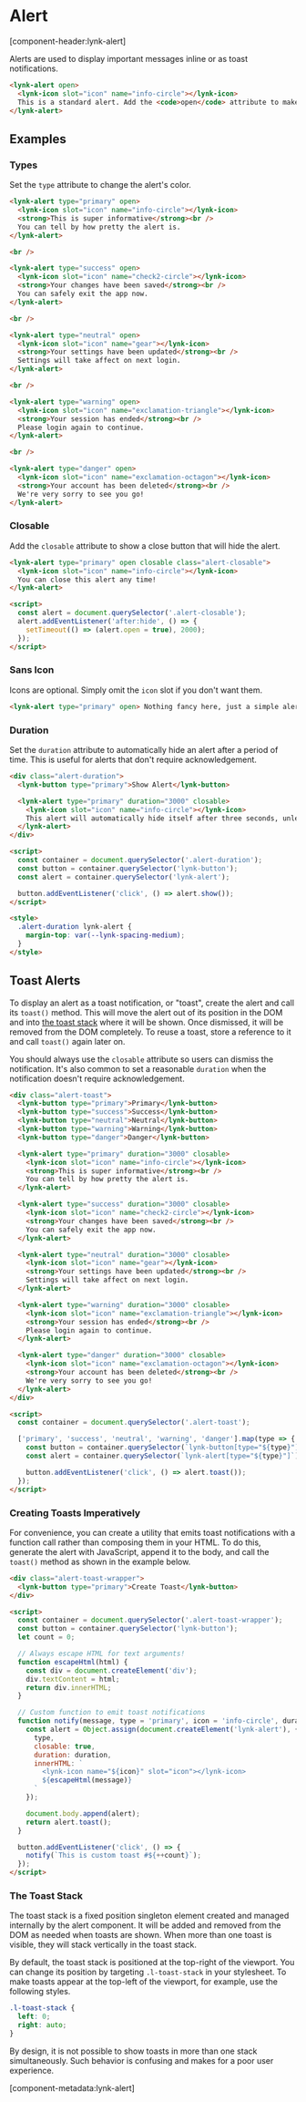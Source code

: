 # Alert

[component-header:lynk-alert]

Alerts are used to display important messages inline or as toast notifications.

```html preview
<lynk-alert open>
  <lynk-icon slot="icon" name="info-circle"></lynk-icon>
  This is a standard alert. Add the <code>open</code> attribute to make it visible.
</lynk-alert>
```

## Examples

### Types

Set the `type` attribute to change the alert's color.

```html preview
<lynk-alert type="primary" open>
  <lynk-icon slot="icon" name="info-circle"></lynk-icon>
  <strong>This is super informative</strong><br />
  You can tell by how pretty the alert is.
</lynk-alert>

<br />

<lynk-alert type="success" open>
  <lynk-icon slot="icon" name="check2-circle"></lynk-icon>
  <strong>Your changes have been saved</strong><br />
  You can safely exit the app now.
</lynk-alert>

<br />

<lynk-alert type="neutral" open>
  <lynk-icon slot="icon" name="gear"></lynk-icon>
  <strong>Your settings have been updated</strong><br />
  Settings will take affect on next login.
</lynk-alert>

<br />

<lynk-alert type="warning" open>
  <lynk-icon slot="icon" name="exclamation-triangle"></lynk-icon>
  <strong>Your session has ended</strong><br />
  Please login again to continue.
</lynk-alert>

<br />

<lynk-alert type="danger" open>
  <lynk-icon slot="icon" name="exclamation-octagon"></lynk-icon>
  <strong>Your account has been deleted</strong><br />
  We're very sorry to see you go!
</lynk-alert>
```

### Closable

Add the `closable` attribute to show a close button that will hide the alert.

```html preview
<lynk-alert type="primary" open closable class="alert-closable">
  <lynk-icon slot="icon" name="info-circle"></lynk-icon>
  You can close this alert any time!
</lynk-alert>

<script>
  const alert = document.querySelector('.alert-closable');
  alert.addEventListener('after:hide', () => {
    setTimeout(() => (alert.open = true), 2000);
  });
</script>
```

### Sans Icon

Icons are optional. Simply omit the `icon` slot if you don't want them.

```html preview
<lynk-alert type="primary" open> Nothing fancy here, just a simple alert. </lynk-alert>
```

### Duration

Set the `duration` attribute to automatically hide an alert after a period of time. This is useful for alerts that don't require acknowledgement.

```html preview
<div class="alert-duration">
  <lynk-button type="primary">Show Alert</lynk-button>

  <lynk-alert type="primary" duration="3000" closable>
    <lynk-icon slot="icon" name="info-circle"></lynk-icon>
    This alert will automatically hide itself after three seconds, unless you interact with it.
  </lynk-alert>
</div>

<script>
  const container = document.querySelector('.alert-duration');
  const button = container.querySelector('lynk-button');
  const alert = container.querySelector('lynk-alert');

  button.addEventListener('click', () => alert.show());
</script>

<style>
  .alert-duration lynk-alert {
    margin-top: var(--lynk-spacing-medium);
  }
</style>
```

## Toast Alerts

To display an alert as a toast notification, or "toast", create the alert and call its `toast()` method. This will move the alert out of its position in the DOM and into [the toast stack](#the-toast-stack) where it will be shown. Once dismissed, it will be removed from the DOM completely. To reuse a toast, store a reference to it and call `toast()` again later on.

You should always use the `closable` attribute so users can dismiss the notification. It's also common to set a reasonable `duration` when the notification doesn't require acknowledgement.

```html preview
<div class="alert-toast">
  <lynk-button type="primary">Primary</lynk-button>
  <lynk-button type="success">Success</lynk-button>
  <lynk-button type="neutral">Neutral</lynk-button>
  <lynk-button type="warning">Warning</lynk-button>
  <lynk-button type="danger">Danger</lynk-button>

  <lynk-alert type="primary" duration="3000" closable>
    <lynk-icon slot="icon" name="info-circle"></lynk-icon>
    <strong>This is super informative</strong><br />
    You can tell by how pretty the alert is.
  </lynk-alert>

  <lynk-alert type="success" duration="3000" closable>
    <lynk-icon slot="icon" name="check2-circle"></lynk-icon>
    <strong>Your changes have been saved</strong><br />
    You can safely exit the app now.
  </lynk-alert>

  <lynk-alert type="neutral" duration="3000" closable>
    <lynk-icon slot="icon" name="gear"></lynk-icon>
    <strong>Your settings have been updated</strong><br />
    Settings will take affect on next login.
  </lynk-alert>

  <lynk-alert type="warning" duration="3000" closable>
    <lynk-icon slot="icon" name="exclamation-triangle"></lynk-icon>
    <strong>Your session has ended</strong><br />
    Please login again to continue.
  </lynk-alert>

  <lynk-alert type="danger" duration="3000" closable>
    <lynk-icon slot="icon" name="exclamation-octagon"></lynk-icon>
    <strong>Your account has been deleted</strong><br />
    We're very sorry to see you go!
  </lynk-alert>
</div>

<script>
  const container = document.querySelector('.alert-toast');

  ['primary', 'success', 'neutral', 'warning', 'danger'].map(type => {
    const button = container.querySelector(`lynk-button[type="${type}"]`);
    const alert = container.querySelector(`lynk-alert[type="${type}"]`);

    button.addEventListener('click', () => alert.toast());
  });
</script>
```

### Creating Toasts Imperatively

For convenience, you can create a utility that emits toast notifications with a function call rather than composing them in your HTML. To do this, generate the alert with JavaScript, append it to the body, and call the `toast()` method as shown in the example below.

```html preview
<div class="alert-toast-wrapper">
  <lynk-button type="primary">Create Toast</lynk-button>
</div>

<script>
  const container = document.querySelector('.alert-toast-wrapper');
  const button = container.querySelector('lynk-button');
  let count = 0;

  // Always escape HTML for text arguments!
  function escapeHtml(html) {
    const div = document.createElement('div');
    div.textContent = html;
    return div.innerHTML;
  }

  // Custom function to emit toast notifications
  function notify(message, type = 'primary', icon = 'info-circle', duration = 3000) {
    const alert = Object.assign(document.createElement('lynk-alert'), {
      type,
      closable: true,
      duration: duration,
      innerHTML: `
        <lynk-icon name="${icon}" slot="icon"></lynk-icon>
        ${escapeHtml(message)}
      `
    });

    document.body.append(alert);
    return alert.toast();
  }

  button.addEventListener('click', () => {
    notify(`This is custom toast #${++count}`);
  });
</script>
```

### The Toast Stack

The toast stack is a fixed position singleton element created and managed internally by the alert component. It will be added and removed from the DOM as needed when toasts are shown. When more than one toast is visible, they will stack vertically in the toast stack.

By default, the toast stack is positioned at the top-right of the viewport. You can change its position by targeting `.l-toast-stack` in your stylesheet. To make toasts appear at the top-left of the viewport, for example, use the following styles.

```css
.l-toast-stack {
  left: 0;
  right: auto;
}
```

<lynk-alert open>By design, it is not possible to show toasts in more than one stack simultaneously. Such behavior is confusing and makes for a poor user experience.</lynk-alert>

[component-metadata:lynk-alert]
